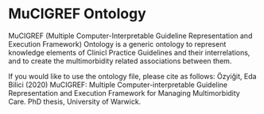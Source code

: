 # MuCIGREF Ontology

MuCIGREF (Multiple Computer-Interpretable Guideline Representation and Execution Framework) Ontology is a generic ontology to represent knowledge elements of Clinicl Practice Guidelines and their interrelations, and to create the multimorbidity related associations between them. 

If you would like to use the ontology file, please cite as follows:
Özyiğit, Eda Bilici (2020) MuCIGREF: Multiple Computer-interpretable Guideline Representation and Execution Framework for Managing Multimorbidity Care. PhD thesis, University of Warwick.
